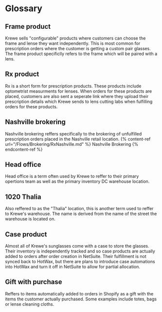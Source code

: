 # Glossary

## Frame product
Krewe sells "configurable" products where customers can choose the frame and lense they want independently. This is most common for prescription orders where the customer is getting a custom pair glasses. The frame product specificlly refers to the frame which will be paired with a lens.

## Rx product
Rx is a short form for prescription products. These products include optometrist measurments for lenses. When orders for these products are placed, customers are also sent a seperate link where they upload their prescription details which Krewe sends to lens cutting labs when fulfilling orders for these products.

## Nashville brokering
Nashville brokering reffers specifically to the brokering of unfulfilled prescription orders placed in the Nashville retail location.
{% content-ref url="/Flows/Brokering/RxNashville.md" %} Nashville Brokering {% endcontent-ref %}

## Head office
Head office is a term often used by Krewe to reffer to their primary opertions team as well as the primary inventory DC warehouse location.

## 1020 Thalia
Also reffered to as the "Thalia" location, this is another term used to reffer to Krewe's warehouse. The name is derived from the name of the street the warehouse is located on.

## Case product
Almost all of Krewe's sunglasses come with a case to store the glasses. Their inventory is independently tracked and so case products are actually added to orders after order creation in NetSuite. Their fulfillment is not synced back to HotWax, but there are plans to introduce case automations into HotWax and turn it off in NetSuite to allow for partial allocation.

## Gift with purchase
Reffers to items automatically added to orders in Shopify as a gift with the items the customer actually purchased. Some examples include totes, bags or lense cleaning cloths.